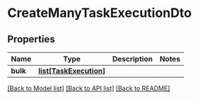 # CreateManyTaskExecutionDto

## Properties
Name | Type | Description | Notes
------------ | ------------- | ------------- | -------------
**bulk** | [**list[TaskExecution]**](TaskExecution.md) |  | 

[[Back to Model list]](../README.md#documentation-for-models) [[Back to API list]](../README.md#documentation-for-api-endpoints) [[Back to README]](../README.md)


